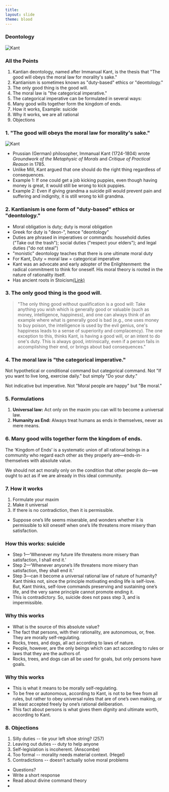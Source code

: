 ```yaml
---
title: 
layout: slide
theme: blood
---
```



<section><!--begin-->
<section data-background="https://theindisputabledirt.files.wordpress.com/2014/05/129896-immanuel-kant-1724-1804-philosopher-transcendental-idealism.jpg" data-markdown>

# Deontology

![Kant](http://media1.fdncms.com/stranger/imager/u/original/23848789/feat-kant-570.jpg)


</section><section data-markdown>

### All the Points

1. Kantian deontology, named after Immanual Kant, is the thesis that "The good will obeys the moral law for morality's sake."
2. Kantianism is sometimes known as "duty-based" ethics or "deontology."
3. The only good thing is the good will. 
4. The moral law is "the categorical imperative."
5. The categorical imperative can be formulated in several ways:
6. Many good wills together form the kingdom of ends. 
7. How it works, Example: suicide
8. Why it works, we are all rational 
9. Objections


</section><section data-markdown>

### 1. "The good will obeys the moral law for morality's sake."


![Kant](http://media1.fdncms.com/stranger/imager/u/original/23848789/feat-kant-570.jpg)

- Prussian (German) philosopher, Immanual Kant (1724-1804) wrote *Groundwork of the Metaphysic of Morals* and *Critique of Practical Reason* in 1785. 
- Unlike Mill, Kant argued that one should do the right thing regardless of consequences. 
- Example 1: If one could get a job kicking puppies, even though having money is great, it would still be wrong to kick puppies. 
- Example 2: Even if giving grandma a suicide pill would prevent pain and suffering and indignity, it is still wrong to kill grandma. 


</section><section data-markdown>

### 2. Kantianism is one form of "duty-based" ethics or "deontology."
 
* Moral obligation is duty; duty is moral obligation
* Greek for duty is "deon-", hence "deontology"
* Duties are phrased in imperatives or commands: household duties ("Take out the trash"); social duties ("respect your elders"); and legal duties ("do not steal")
* "monistic" deontology teaches that there is one ultimate moral duty
* For Kant, Duty = moral law = categorical imperative
* Kant was an advocate and early adopter of the Enlightenment: the radical commitment to think for oneself. His moral theory is rooted in the nature of rationality itself.  
* Has ancient roots in Stoicism[(Link)](http://www.loyno.edu/~folse/stoicism.html#4.%20The%20Stoic%20position%20in%20ethics%20is%20a%20deontological)


</section><section data-markdown>

### 3. The only good thing is the good will. 

>"The only thing good without qualification is a good will: Take anything you wish which is generally good or valuable (such as money, intelligence, happiness), and one can always think of an example where what is generally good is bad (e.g., one uses money to buy poison, the intelligence is used by the evil genius, one's happiness leads to a sense of superiority and complacency). The one exception to this, thinks Kant, is having a good will, or an intent to do one's duty. This is always good, intrinsically, even if a person fails in accomplishing their end, or brings about bad consequences."


</section><section data-markdown>

### 4. The moral law is "the categorical imperative."

Not hypothetical or conditional command but categorical command. Not "If you want to live long, exercise daily." but simply "Do your duty."

Not indicative but imperative. Not "Moral people are happy" but "Be moral."

</section><section data-markdown>

### 5. Formulations

1. **Universal law:** Act only on the maxim you can will to become a universal law. 
2. **Humanity as End:** Always treat humans as ends in themselves, never as mere means.

</section><section data-markdown>

### 6. Many good wills together form the kingdom of ends.

The ‘Kingdom of Ends’ is a systematic union of all rational beings in a community who regard each other as they properly are—ends-in-themselves with absolute value. 

We should not act morally only on the condition that other people do—we ought to act as if we are already in this ideal community. 


</section><section data-markdown>


### 7. How it works

1. Formulate your maxim
2. Make it universal
3. If there is no contradiction, then it is permissible. 


- Suppose one’s life seems miserable, and wonders whether it is permissible to kill oneself when one’s life threatens more misery than satisfaction. 


</section><section data-markdown>

### How this works: suicide

- Step 1—‘Whenever my future life threatens more misery than satisfaction, I shall end it.’ 
- Step 2—‘Whenever anyone’s life threatens more misery than satisfaction, they shall end it.’ 
- Step 3—can it become a universal rational law of nature of humanity? Kant thinks not, since the principle motivating ending life is self-love. But, Kant thinks, self-love commands preserving and sustaining one’s life, and the very same principle cannot promote ending it. 
- This is contradictory. So, suicide does not pass step 3, and is impermissible.

</section><section data-markdown>
 
### Why this works

- What is the source of this absolute value? 
- The fact that persons, with their rationality, are autonomous, or, free. They are morally self-regulating. 
- Rocks, trees, and dogs, all act according to laws of nature. 
- People, however, are the only beings which can act according to rules or laws that they are the authors of. 
- Rocks, trees, and dogs can all be used for goals, but only persons have goals. 


</section><section data-markdown>
 
### Why this works

- This is what it means to be morally self-regulating. 
- To be free or autonomous, according to Kant, is not to be free from all rules, but rather to obey universal rules that are of one’s own making, or at least accepted freely by one’s rational deliberation. 
- This fact about persons is what gives them dignity and ultimate worth, according to Kant.

</section><section data-markdown>


### 8. Objections

1. Silly duties -- tie your left shoe string? (257)
5. Leaving out duties -- duty to help anyone
6. Self-legislation is incoherent. (Anscombe)
2. Too formal -- morality needs material context. (Hegel)
3. Contradictions -- doesn't actually solve moral problems

</section><section data-markdown>

* Questions?
* Write a short response
* Read about divine command theory
* 
</section>
</section>





